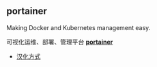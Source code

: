 ## portainer
Making Docker and Kubernetes management easy.


可视化运维、部署、管理平台
**[portainer](https://github.com/portainer/portainer)**
* [汉化方式](https://github.com/tbc0309/Portainer-CN2021)